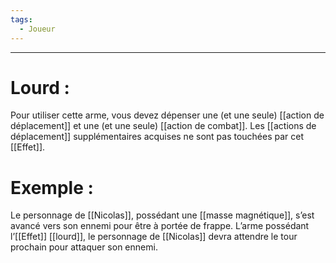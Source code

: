 ```yaml
---
tags:
  - Joueur
---
```

___
# Lourd : 

Pour utiliser cette arme, vous devez dépenser une (et une seule) [[action de déplacement]] et une (et une seule) [[action de combat]]. Les [[actions de déplacement]] supplémentaires acquises ne sont pas touchées par cet [[Effet]]. 

# Exemple : 

Le personnage de [[Nicolas]], possédant une [[masse magnétique]], s’est avancé vers son ennemi pour être à portée de frappe. L’arme possédant l’[[Effet]] [[lourd]], le personnage de [[Nicolas]] devra attendre le tour prochain pour attaquer son ennemi.